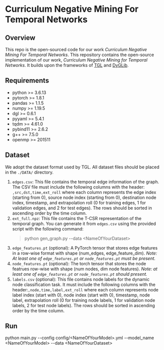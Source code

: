 # Curriculum Negative Mining For Temporal Networks

## Overview

This repo is the open-sourced code for our work *Curriculum Negative Mining For Temporal Networks*.
This repository contains the open-source implementation of our work, *Curriculum Negative Mining for Temporal Networks*. It builds upon the frameworks of [TGL](https://github.com/amazon-science/tgl) and [DyGLib](https://github.com/yule-BUAA/DyGLib).

## Requirements
- python >= 3.6.13
- pytorch >= 1.8.1
- pandas >= 1.1.5
- numpy >= 1.19.5
- dgl >= 0.6.1
- pyyaml >= 5.4.1
- tqdm >= 4.61.0
- pybind11 >= 2.6.2
- g++ >= 7.5.0
- openmp >= 201511

## Dataset

We adopt the dataset format used by TGL. All dataset files should be placed in the `./DATA/` directory.

1. `edges.csv`: This file contains the temporal edge information of the graph. 
The CSV file must include the following columns with the header: `,src,dst,time,ext_roll` where each column represents the edge index (starting from 0), source node index (starting from 0), destination node index, timestamp, and extrapolation roll (0 for training edges, 1 for validation edges, and 2 for test edges). The rows should be sorted in ascending order by the time column.
2. `ext_full.npz`: This file contains the T-CSR representation of the temporal graph. You can generate it from `edges.csv` using the provided script with the following command:
    >python gen_graph.py --data \<NameOfYourDataset>
3. `edge_features.pt` (optional): A PyTorch tensor that stores edge features in a row-wise format with shape (num_edges, edge_feature_dim). *Note: At least one of `edge_features.pt` or `node_features.pt` must be present.*
4. `node_features.pt` (optional): The torch tensor that stores the node featrues row-wise with shape (num nodes, dim node features). *Note: at least one of `edge_features.pt` or `node_features.pt` should present.*
5. `labels.csv` (optional): This file contains node labels for the dynamic node classification task. It must include the following columns with the header:`,node,time,label,ext_roll` where each column represents node label index (start with 0), node index (start with 0), timestamp, node label, extrapolation roll (0 for training node labels, 1 for validation node labels, 2 for test node labels). The rows should be sorted in ascending order by the time column.

## Run

python main.py --config config/\<NameOfYourModel>.yml --model_name \<NameOfYourModel> --data \<NameOfYourDataset>
